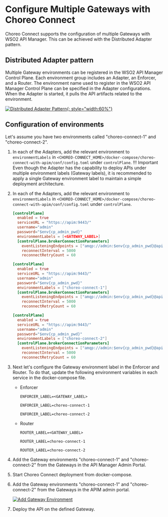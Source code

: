 # Configure Multiple Gateways with Choreo Connect

Choreo Connect supports the configuration of multiple Gateways with WSO2 API Manager. This can be achieved with the Distributed Adapter pattern.

## Distributed Adapter pattern

Multiple Gateway environments can be registered in the WSO2 API Manager Control Plane. Each environment group includes an Adapter, an Enforcer, and a Router. The environment name used to register in the WSO2 API Manager Control Plane can be specified in the Adapter configurations. When the Adapter is started, it pulls the API artifacts related to the environment.

[![Distributed Adapter Pattern]({{base_path}}/assets/img/deploy/mgw/distributed-adapter-pattern.png){: style="width:60%"}]({{base_path}}/assets/img/deploy/mgw/distributed-adapter-pattern.png)

## Configuration of environments

Let's assume you have two environments called "choreo-connect-1" and "choreo-connect-2".

1. In each of the Adapters, add the relevant environment to `environmentLabels` in `<CHOREO-CONNECT_HOME>/docker-compose/choreo-connect-with-apim/conf/config.toml` under `controlPlane`.
!!! Important
    Even though the Adapter has the capability to deploy APIs under multiple environment labels (Gateway labels), it is recommended to apply a single Gateway environment label to maintain a simple deployment architecture.

1. In each of the Adapters, add the relevant environment to `environmentLabels` in `<CHOREO-CONNECT_HOME>/docker-compose/choreo-connect-with-apim/conf/config.toml` under `controlPlane`.

    ```toml tab="Format"
    [controlPlane]
      enabled = true
      serviceURL = "https://apim:9443/"
      username="admin"
      password="$env{cp_admin_pwd}"
      environmentLabels = [<GATEWAY_LABEL>]
      [controlPlane.brokerConnectionParameters]
        eventListeningEndpoints = ["amqp://admin:$env{cp_admin_pwd}@apim:5672?retries='10'&connectdelay='30'"]
        reconnectInterval = 5000
        reconnectRetryCount = 60
    ```

    ```toml tab="Environment-1"
    [controlPlane]
      enabled = true
      serviceURL = "https://apim:9443/"
      username="admin"
      password="$env{cp_admin_pwd}"
      environmentLabels = ["choreo-connect-1"]
      [controlPlane.brokerConnectionParameters]
        eventListeningEndpoints = ["amqp://admin:$env{cp_admin_pwd}@apim:5672?retries='10'&connectdelay='30'"]
        reconnectInterval = 5000
        reconnectRetryCount = 60
    ```

    ```toml tab="Environment-2"
    [controlPlane]
      enabled = true
      serviceURL = "https://apim:9443/"
      username="admin"
      password="$env{cp_admin_pwd}"
      environmentLabels = ["choreo-connect-2"]
      [controlPlane.brokerConnectionParameters]
        eventListeningEndpoints = ["amqp://admin:$env{cp_admin_pwd}@apim:5672?retries='10'&connectdelay='30'"]
        reconnectInterval = 5000
        reconnectRetryCount = 60
    ```

2.  Next let's configure the Gateway environment label in the Enforcer and Router. To do that, update the following environment variables in each service in the docker-compose file.
   
    - Enforcer

      ``` tab="Format"
      ENFORCER_LABEL=<GATEWAY_LABEL>
      ```

      ``` tab="Environment-1"
      ENFORCER_LABEL=choreo-connect-1
      ```

      ``` tab="Environment-2"
      ENFORCER_LABEL=choreo-connect-2
      ```

    - Router

      ``` tab="Format"
      ROUTER_LABEL=<GATEWAY_LABEL>
      ```

      ``` tab="Environment-1"
      ROUTER_LABEL=choreo-connect-1
      ```

      ``` tab="Environment-2"
      ROUTER_LABEL=choreo-connect-2
      ```

3. Add the Gateway environments "choreo-connect-1" and "choreo-connect-2" from the Gateways in the API Manager Admin Portal.

3. Start Choreo Connect deployment from docker-compose.

4. Add the Gateway environments "choreo-connect-1" and "choreo-connect-2" from the Gateways in the APIM admin portal.

    [![Add Gateway Environment]({{base_path}}/assets/img/deploy/mgw/add-gateway-environment.png)]({{base_path}}/assets/img/deploy/mgw/add-gateway-environment.png)

5. Deploy the API on the defined Gateway.
